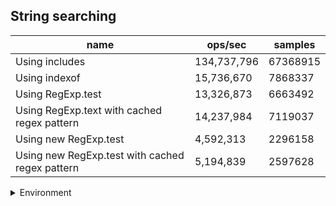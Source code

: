 ## String searching

|name|ops/sec|samples|
|-|-|-|
|Using includes|134,737,796|67368915|
|Using indexof|15,736,670|7868337|
|Using RegExp.test|13,326,873|6663492|
|Using RegExp.text with cached regex pattern|14,237,984|7119037|
|Using new RegExp.test|4,592,313|2296158|
|Using new RegExp.test with cached regex pattern|5,194,839|2597628|


<details>
<summary>Environment</summary>

* __Machine:__ linux x64 | 4 vCPUs | 7.6GB Mem
* __Run:__ Tue Oct 29 2024 19:54:12 GMT+0000 (Coordinated Universal Time)
* __Node:__ `v21.7.3`
</details>

<!--
{"environment":{"platform":"linux","arch":"x64","cpus":4,"totalMemory":7.597877502441406},"benchmarks":[{"name":"Using includes","opsSec":134737796.854502,"samples":67368915},{"name":"Using indexof","opsSec":15736670.380565813,"samples":7868337},{"name":"Using RegExp.test","opsSec":13326873.786753785,"samples":6663492},{"name":"Using RegExp.text with cached regex pattern","opsSec":14237984.84173892,"samples":7119037},{"name":"Using new RegExp.test","opsSec":4592313.575258433,"samples":2296158},{"name":"Using new RegExp.test with cached regex pattern","opsSec":5194839.65438106,"samples":2597628}]}-->
